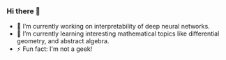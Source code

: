 ### Hi there 👋
<!--
**sjchen0/sjchen0** is a ✨ _special_ ✨ repository because its `README.md` (this file) appears on your GitHub profile.

Here are some ideas to get you started:
-->

- 🔭 I’m currently working on interpretability of deep neural networks.
- 🌱 I’m currently learning interesting mathematical topics like differential geometry, and abstract algebra.
- ⚡ Fun fact: I'm not a geek!
